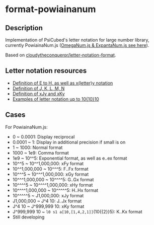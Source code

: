 # format-powiainanum

## Description
Implementation of PsiCubed's letter notation for large number library, currently PowiainaNum.js ([OmegaNum.js & ExpantaNum.js see here](https://github.com/cloudytheconqueror/letter-notation-format)).

Based on [cloudytheconqueror/letter-notation-format](https://github.com/cloudytheconqueror/letter-notation-format).

## Letter notation resources
* [Definition of E to H, as well as x(letter)y notation](https://googology.wikia.org/wiki/User_blog:PsiCubed2/My_Letter_Notation)
* [Definition of J, K, L, M, N](https://googology.wikia.org/wiki/User_blog:PsiCubed2/Letter_Notation_Part_II)
* [Definition of xJy and xKy](https://googology.wikia.org/wiki/User_blog:PsiCubed2/Letter_Notation_Part_III)
* [Examples of letter notation up to 10{10}10](https://googology.wikia.org/wiki/User_blog:PsiCubed2/This_Wiki%27s_%22List_of_Googolisms%22_translated_to_Letter_Notation)

## Cases
For PowiainaNum.js:
* 0 ~ 0.0001: Display reciprocal
* 0.0001 ~ 1: Display in additional precision if small is on
* 1 ~ 1000: Normal format
* 1000 ~ 1e9: Comma format
* 1e9 ~ 10^^5: Exponential format, as well as e..ex format
* 10^^5 ~ 10^^1,000,000: xFy format
* 10^^1,000,000 ~ 10^^^5: F..Fx format
* 10^^^5 ~ 10^^^1,000,000: xGy format
* 10^^^1,000,000 ~ 10^^^^5: G..Gx format
* 10^^^^5 ~ 10^^^^1,000,000: xHy format
* 10^^^^1,000,000 ~ 10^^^^^5: H..Hx format
* 10^^^^^5 ~ J1,000,000: xJy format
* J1,000,000 ~ J^4 10: J..Jx format
* J^4 10 ~ J^999,999 10: xKy format
* J^999,999 10 ~ `l0 s1 a[10,[1,4,2,1]]`(10{{2}}5): K..Kx format
* Still developing